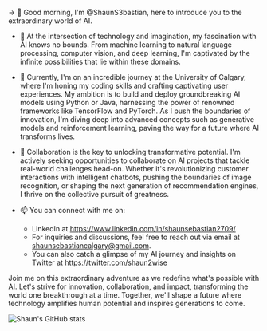 -> 👋 Good morning, I'm @ShaunS3bastian, here to introduce you to the extraordinary world of AI.

- 👀 At the intersection of technology and imagination, my fascination with AI knows no bounds. From machine learning to natural language processing, computer vision, and deep learning, I'm captivated by the infinite possibilities that lie within these domains.

- 🌱 Currently, I'm on an incredible journey at the University of Calgary, where I'm honing my coding skills and crafting captivating user experiences. My ambition is to build and deploy groundbreaking AI models using Python or Java, harnessing the power of renowned frameworks like TensorFlow and PyTorch. As I push the boundaries of innovation, I'm diving deep into advanced concepts such as generative models and reinforcement learning, paving the way for a future where AI transforms lives.

- 💞️ Collaboration is the key to unlocking transformative potential. I'm actively seeking opportunities to collaborate on AI projects that tackle real-world challenges head-on. Whether it's revolutionizing customer interactions with intelligent chatbots, pushing the boundaries of image recognition, or shaping the next generation of recommendation engines, I thrive on the collective pursuit of greatness.

- 📫 You can connect with me on:
    - LinkedIn at https://www.linkedin.com/in/shaunsebastian2709/ 
    - For inquiries and discussions, feel free to reach out via email at shaunsebastiancalgary@gmail.com. 
    - You can also catch a glimpse of my AI journey and insights on Twitter at https://twitter.com/shaun2wise

Join me on this extraordinary adventure as we redefine what's possible with AI. Let's strive for innovation, collaboration, and impact, transforming the world one breakthrough at a time. Together, we'll shape a future where technology amplifies human potential and inspires generations to come.

![Shaun's GitHub stats](https://github-readme-stats.vercel.app/api?username=ShaunS3bastian&include_all_commits=true&&theme=dark&show_icons=true)
